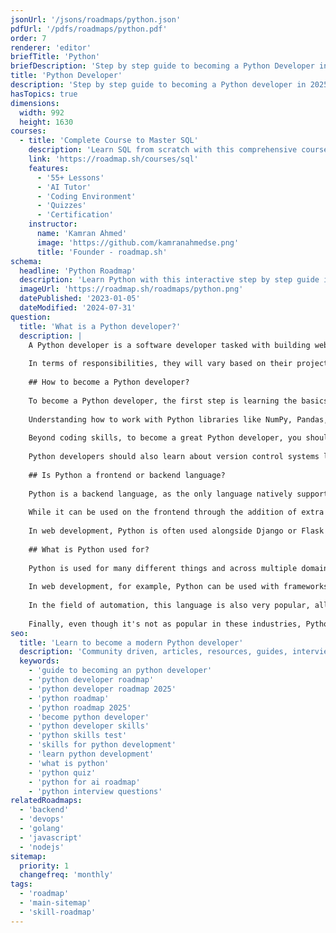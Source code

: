 ```yaml
---
jsonUrl: '/jsons/roadmaps/python.json'
pdfUrl: '/pdfs/roadmaps/python.pdf'
order: 7
renderer: 'editor'
briefTitle: 'Python'
briefDescription: 'Step by step guide to becoming a Python Developer in 2025'
title: 'Python Developer'
description: 'Step by step guide to becoming a Python developer in 2025'
hasTopics: true
dimensions:
  width: 992
  height: 1630
courses:
  - title: 'Complete Course to Master SQL'
    description: 'Learn SQL from scratch with this comprehensive course'
    link: 'https://roadmap.sh/courses/sql'
    features:
      - '55+ Lessons'
      - 'AI Tutor'
      - 'Coding Environment'
      - 'Quizzes'
      - 'Certification'
    instructor:
      name: 'Kamran Ahmed'
      image: 'https://github.com/kamranahmedse.png'
      title: 'Founder - roadmap.sh'
schema:
  headline: 'Python Roadmap'
  description: 'Learn Python with this interactive step by step guide in 2025. We also have resources and short descriptions attached to the roadmap items so you can get everything you want to learn in one place.'
  imageUrl: 'https://roadmap.sh/roadmaps/python.png'
  datePublished: '2023-01-05'
  dateModified: '2024-07-31'
question:
  title: 'What is a Python developer?'
  description: |
    A Python developer is a software developer tasked with building web services, automating tasks, performing data analysis, and everything in between using Python.
    
    In terms of responsibilities, they will vary based on their project, company, and seniority. However, they usually include writing efficient code, managing data structures (especially when doing data science with Python), optimizing algorithms, and working with frameworks such as Pandas, TensorFlow, Django, and others.
    
    ## How to become a Python developer?
    
    To become a Python developer, the first step is learning the basics of Python, including data types, functions, and object-oriented programming (you can get away without learning OOP as well since Python allows for a hybrid programming model). 
    
    Understanding how to work with Python libraries like NumPy, Pandas, and Requests is also essential. Since Python can be used in many different ways, picking the right library and framework to focus on depends on you and your intentions with the language.
    
    Beyond coding skills, to become a great Python developer, you should also spend some time looking into data structures like linked lists, trees, and hash maps. While they're not critical to building applications, they're great tools to show you how to solve problems in different ways.
    
    Python developers should also learn about version control systems like Git, and completing projects that involve APIs, automation, or data processing helps in building a strong portfolio. One way to do this is by contributing to open-source projects to get hands-on experience and improve your problem-solving skills.
    
    ## Is Python a frontend or backend language?
    
    Python is a backend language, as the only language natively supported by browsers is JavaScript. On the backend, it is used to build the server-side logic that handles data processing, authentication, and even database management. 
    
    While it can be used on the frontend through the addition of extra libraries such as [PyScript](https://pyscript.net/), this is not a normal practice as it adds dependencies and extra logic to already complex applications.
    
    In web development, Python is often used alongside Django or Flask to build robust backend services. It is also used for API development, data processing, and automation. 	
    
    ## What is Python used for?
    
    Python is used for many different things and across multiple domains, given how versatile it is. 
    
    In web development, for example, Python can be used with frameworks like Django and Flask to help developers create scalable applications. In data science, it is the de facto language for data analysis, machine learning, and artificial intelligence (thanks to libraries like Pandas, NumPy, and TensorFlow).
    
    In the field of automation, this language is also very popular, allowing developers to streamline repetitive tasks through Python code. 
    
    Finally, even though it's not as popular in these industries, Python can be used in cybersecurity, embedded systems, and even game development. Many companies use Python for cloud computing and backend services because of its simplicity and extensive support for integration with external systems.
seo:
  title: 'Learn to become a modern Python developer'
  description: 'Community driven, articles, resources, guides, interview questions, quizzes for python development. Learn to become a modern Python developer by following the steps, skills, resources and guides listed in this roadmap.'
  keywords:
    - 'guide to becoming an python developer'
    - 'python developer roadmap'
    - 'python developer roadmap 2025'
    - 'python roadmap'
    - 'python roadmap 2025'
    - 'become python developer'
    - 'python developer skills'
    - 'python skills test'
    - 'skills for python development'
    - 'learn python development'
    - 'what is python'
    - 'python quiz'
    - 'python for ai roadmap'
    - 'python interview questions'
relatedRoadmaps:
  - 'backend'
  - 'devops'
  - 'golang'
  - 'javascript'
  - 'nodejs'
sitemap:
  priority: 1
  changefreq: 'monthly'
tags:
  - 'roadmap'
  - 'main-sitemap'
  - 'skill-roadmap'
---
```

